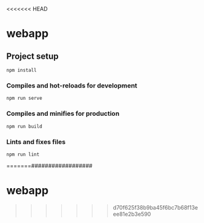 <<<<<<< HEAD
# webapp

## Project setup

```
npm install
```

### Compiles and hot-reloads for development

```
npm run serve
```

### Compiles and minifies for production

```
npm run build
```

### Lints and fixes files

```
npm run lint
```
=======##################
# webapp
>>>>>>> d70f625f38b9ba45f6bc7b68f13eee81e2b3e590
